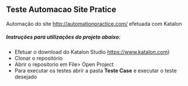## Teste Automacao Site Pratice
Automação do site http://automationpractice.com/ efetuada com Katalon
##### Instruções para utilizações do projeto abaixo:
- Efetuar o download do Katalon Studio https://www.katalon.com)
- Clonar o repositório
- Abrir o repositorio em File> Open Project
- Para executar os testes abrir a pasta **Teste Case** e executar o teste desejado
